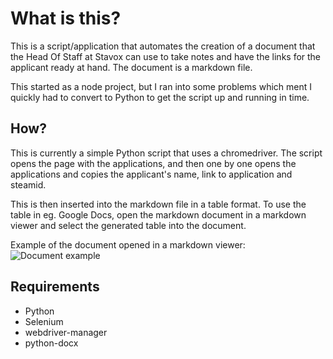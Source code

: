 # What is this?

This is a script/application that automates the creation of a document that the Head Of Staff at Stavox can use to take notes and have the links for the applicant ready at hand. The document is a markdown file.

This started as a node project, but I ran into some problems which ment I quickly had to convert to Python to get the script up and running in time.

## How?

This is currently a simple Python script that uses a chromedriver.
The script opens the page with the applications, and then one by one opens the applications and copies the applicant's name, link to application and steamid.

This is then inserted into the markdown file in a table format. To use the table in eg. Google Docs, open the markdown document in a markdown viewer and select the generated table into the document.

Example of the document opened in a markdown viewer:
<br>
![Document example](https://i.imgur.com/EqWZ8zF.png)

## Requirements

-   Python
-   Selenium
-   webdriver-manager
-   python-docx
